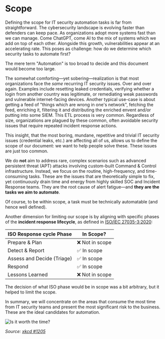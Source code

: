 # Scope

Defining the scope for IT security automation tasks is far from straightforward. The cybersecurity landscape is evolving faster than defenders can keep pace. As organizations adopt more systems fast than we can manage. Come ChatGPT, come AI to the mix of systems which we add on top of each other. Alongside this growth, vulnerabilities appear at an accelerating rate. This poses as challenge: how do we determine which security tasks to automate first?

The mere term "Automation" is too broad to decide and this document would become too large.

The somewhat comforting—yet sobering—realization is that most organizations face the *same* recurring IT security issues. Over and over again. Examples include resetting leaked credentials, verifying whether a login from another country was legitimate, or remediating weak passwords and vulnerable internet-facing devices.
Another typical use-case is about getting a feed of "things which are wrong in one's network", fetching the feed, enriching it, filtering it and distributing the enriched envent and/or putting into some SIEM. This ETL process is very common.
Regardless of size, organizations are plagued by these common, often avoidable security issues that require repeated incident response actions.

This insight, that the most boring, mundane, repetitive and trivial IT security issues (credential leaks, etc.) are affecting all of us, allows us to define the scope of our document: we want to help people solve these. These issues are just too common.

We do **not** aim to address rare, complex scenarios such as advanced persistent threat (APT) attacks involving custom-built Command & Control infrastructure. Instead, we focus on the routine, high-frequency, and time-consuming tasks. These are the issues that are theoretically simple to fix, yet continuously drain time and energy from highly skilled SOC and Incident Response teams. They are the root cause of alert fatigue—and **they are the tasks we aim to automate**.

Of course, to be within scope, a task must be technically automatable (and hence well defined).

Another dimension for limiting our scope is by aligning with specific phases of the **incident response lifecycle**, as defined in [ISO/IEC 27035-3:2020](https://www.iso.org/standard/74033.html):

| ISO Response cycle Phase  | In Scope?       |
|---------------------------|-----------------|
| Prepare & Plan            | ❌ Not in scope |
| Detect & Report           | ✅ In scope     |
| Assess and Decide (Triage)| ✅ In scope     |
| Respond                   | ✅ In scope     |
| Lessons Learned           | ❌ Not in scope |

The decision of what ISO phase would be in scope was a bit arbitrary, but it helped to limit the scope.

In summary, we will concentrate on the areas that consume the most time from IT security teams and present the most significant risk to the business. These are the ideal candidates for automation.

![Is it worth the time?](https://imgs.xkcd.com/comics/is_it_worth_the_time.png)

*Source: [xkcd #1205](https://xkcd.com/1205/)*
